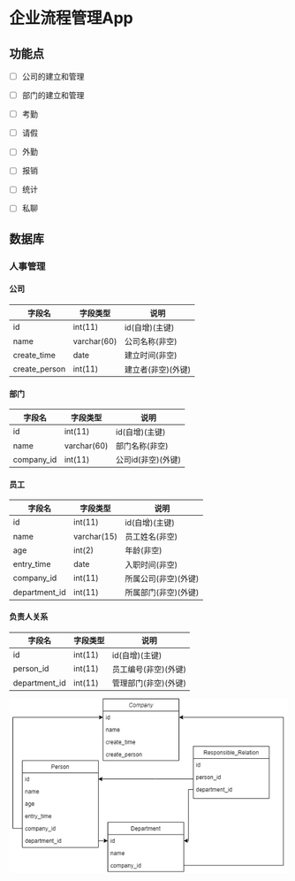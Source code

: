 # 企业流程管理App

## 功能点

- [ ] 公司的建立和管理
- [ ] 部门的建立和管理
- [ ] 考勤
- [ ] 请假
- [ ] 外勤
- [ ] 报销
- [ ] 统计
- [ ] 私聊



## 数据库

### 人事管理

#### 公司

字段名|字段类型|说明
---|---|---
id|int(11)|id(自增)(主键)
name|varchar(60)|公司名称(非空)
create_time|date|建立时间(非空)
create_person|int(11)|建立者(非空)(外键)

#### 部门

字段名|字段类型|说明
---|---|---
id|int(11)|id(自增)(主键)
name|varchar(60)|部门名称(非空)
company_id|int(11)|公司id(非空)(外键)

#### 员工

字段名|字段类型|说明
---|---|---
id|int(11)|id(自增)(主键)
name|varchar(15)|员工姓名(非空)
age|int(2)|年龄(非空)
entry_time|date|入职时间(非空)
company_id|int(11)|所属公司(非空)(外键)
department_id|int(11)|所属部门(非空)(外键)

#### 负责人关系

字段名|字段类型|说明
---|---|---
id|int(11)|id(自增)(主键)
person_id|int(11)|员工编号(非空)(外键)
department_id|int(11)|管理部门(非空)(外键)

![](.\draws\人事管理.png)



